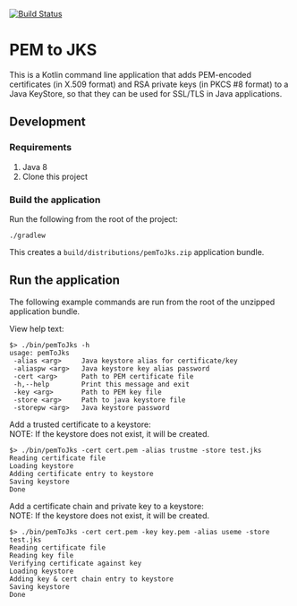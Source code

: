 [![Build Status](https://travis-ci.org/tomcz/pemToJks.svg?branch=master)](https://travis-ci.org/tomcz/pemToJks)

# PEM to JKS

This is a Kotlin command line application that adds PEM-encoded certificates (in X.509 format)
and RSA private keys (in PKCS #8 format) to a Java KeyStore, so that they can be used for
SSL/TLS in Java applications.

## Development

### Requirements

1. Java 8
2. Clone this project

### Build the application

Run the following from the root of the project:

```
./gradlew
```

This creates a `build/distributions/pemToJks.zip` application bundle.

## Run the application

The following example commands are run from the root of the unzipped application bundle.

View help text:

```
$> ./bin/pemToJks -h
usage: pemToJks
 -alias <arg>     Java keystore alias for certificate/key
 -aliaspw <arg>   Java keystore key alias password
 -cert <arg>      Path to PEM certificate file
 -h,--help        Print this message and exit
 -key <arg>       Path to PEM key file
 -store <arg>     Path to java keystore file
 -storepw <arg>   Java keystore password
```

Add a trusted certificate to a keystore:  
NOTE: If the keystore does not exist, it will be created.

```
$> ./bin/pemToJks -cert cert.pem -alias trustme -store test.jks
Reading certificate file
Loading keystore
Adding certificate entry to keystore
Saving keystore
Done
```

Add a certificate chain and private key to a keystore:  
NOTE: If the keystore does not exist, it will be created.

```
$> ./bin/pemToJks -cert cert.pem -key key.pem -alias useme -store test.jks 
Reading certificate file
Reading key file
Verifying certificate against key
Loading keystore
Adding key & cert chain entry to keystore
Saving keystore
Done
```
